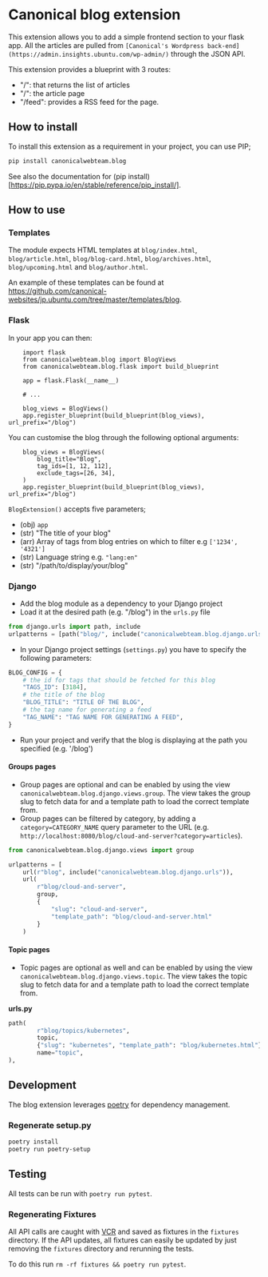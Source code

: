 # Canonical blog extension

This extension allows you to add a simple frontend section to your flask app. All the articles
are pulled from `[Canonical's Wordpress back-end](https://admin.insights.ubuntu.com/wp-admin/)` through the JSON API.

This extension provides a blueprint with 3 routes:

- "/": that returns the list of articles
- "/<slug>": the article page
- "/feed": provides a RSS feed for the page.
	
## How to install

To install this extension as a requirement in your project, you can use PIP;

```bash
pip install canonicalwebteam.blog
```

See also the documentation for (pip install)[https://pip.pypa.io/en/stable/reference/pip_install/].

## How to use

### Templates

The module expects HTML templates at `blog/index.html`, `blog/article.html`, `blog/blog-card.html`, `blog/archives.html`, `blog/upcoming.html` and `blog/author.html`. 

An example of these templates can be found at https://github.com/canonical-websites/jp.ubuntu.com/tree/master/templates/blog.

### Flask

In your app you can then:

``` python3
    import flask
    from canonicalwebteam.blog import BlogViews
    from canonicalwebteam.blog.flask import build_blueprint

    app = flask.Flask(__name__)

    # ...

    blog_views = BlogViews()
    app.register_blueprint(build_blueprint(blog_views), url_prefix="/blog")
```

You can customise the blog through the following optional arguments:

``` python3
    blog_views = BlogViews(
        blog_title="Blog",
        tag_ids=[1, 12, 112],
        exclude_tags=[26, 34],
    )
    app.register_blueprint(build_blueprint(blog_views), url_prefix="/blog")
```

`BlogExtension()` accepts five parameters;

- (obj) `app`
- (str) "The title of your blog"
- (arr) Array of tags from blog entries on which to filter e.g `['1234', '4321']` 
- (str) Language string e.g. `"lang:en"`
- (str) "/path/to/display/your/blog"

### Django

- Add the blog module as a dependency to your Django project
- Load it at the desired path (e.g. "/blog") in the `urls.py` file

```python
from django.urls import path, include
urlpatterns = [path("blog/", include("canonicalwebteam.blog.django.urls"))]
```

- In your Django project settings (`settings.py`) you have to specify the following parameters:

```python
BLOG_CONFIG = {
    # the id for tags that should be fetched for this blog
    "TAGS_ID": [3184],
    # the title of the blog
    "BLOG_TITLE": "TITLE OF THE BLOG",
    # the tag name for generating a feed
    "TAG_NAME": "TAG NAME FOR GENERATING A FEED",
}
```

- Run your project and verify that the blog is displaying at the path you specified (e.g. '/blog')

#### Groups pages

- Group pages are optional and can be enabled by using the view `canonicalwebteam.blog.django.views.group`. The view takes the group slug to fetch data for and a template path to load the correct template from.
- Group pages can be filtered by category, by adding a `category=CATEGORY_NAME` query parameter to the URL (e.g. `http://localhost:8080/blog/cloud-and-server?category=articles`).
  
```python
from canonicalwebteam.blog.django.views import group

urlpatterns = [
    url(r"blog", include("canonicalwebteam.blog.django.urls")),
    url(
        r"blog/cloud-and-server",
        group,
        {
            "slug": "cloud-and-server",
            "template_path": "blog/cloud-and-server.html"
        }
    )
```

#### Topic pages

- Topic pages are optional as well and can be enabled by using the view `canonicalwebteam.blog.django.views.topic`. The view takes the topic slug to fetch data for and a template path to load the correct template from.

**urls.py**

```python
path(
		r"blog/topics/kubernetes",
		topic,
		{"slug": "kubernetes", "template_path": "blog/kubernetes.html"},
		name="topic",
),
```

## Development

The blog extension leverages [poetry](https://poetry.eustace.io/) for dependency management.

### Regenerate setup.py

``` bash
poetry install
poetry run poetry-setup
```

## Testing

All tests can be run with `poetry run pytest`.

### Regenerating Fixtures

All API calls are caught with [VCR](https://vcrpy.readthedocs.io/en/latest/) and saved as fixtures in the `fixtures` directory. If the API updates, all fixtures can easily be updated by just removing the `fixtures` directory and rerunning the tests.

To do this run `rm -rf fixtures && poetry run pytest`.
